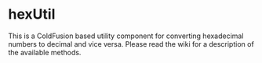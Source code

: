 # hexUtil

This is a ColdFusion based utility component for converting hexadecimal numbers to decimal and vice versa. Please read the wiki for a description of the available methods.
